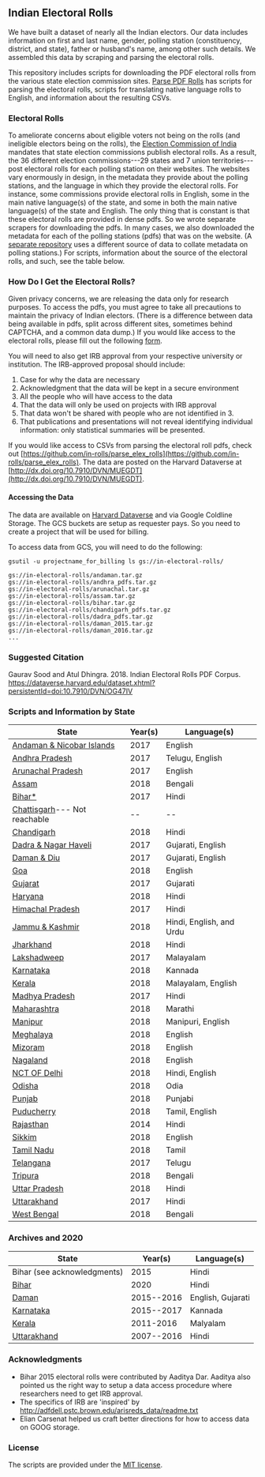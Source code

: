 ## Indian Electoral Rolls

We have built a dataset of nearly all the Indian electors. Our data includes information on first and last name, gender, polling station (constituency, district, and state), father or husband's name, among other such details. We assembled this data by scraping and parsing the electoral rolls.

This repository includes scripts for downloading  the PDF electoral rolls from the various state election commission sites. [Parse PDF Rolls](https://github.com/in-rolls/parse_elex_rolls) has scripts for parsing the electoral rolls, scripts for translating native language rolls to English, and information about the resulting CSVs.

### Electoral Rolls

To ameliorate concerns about eligible voters not being on the rolls (and ineligible electors being on the rolls), the [Election Commission of India](http://eci.nic.in/eci/eci.html) mandates that state election commissions publish electoral rolls. As a result, the 36 different election commissions---29 states and 7 union territories---post electoral rolls for each polling station on their websites. The websites vary enormously in design, in the metadata they provide about the polling stations, and the language in which they provide the electoral rolls. For instance, some commissions provide electoral rolls in English, some in the main native language(s) of the state, and some in both the main native language(s) of the state and English. The only thing that is constant is that these electoral rolls are provided in dense pdfs. So we wrote separate scrapers for downloading the pdfs. In many cases, we also downloaded the metadata for each of the polling stations (pdfs) that was on the website. (A [separate repository](https://github.com/in-rolls/poll-station-metadata) uses a different source of data to collate metadata on polling stations.) For scripts, information about the source of the electoral rolls, and such, see the table below. 

### How Do I Get the Electoral Rolls?

Given privacy concerns, we are releasing the data only for research purposes. To access the pdfs, you must agree to take all precautions to maintain the privacy of Indian electors. (There is a difference between data being available in pdfs, split across different sites, sometimes behind CAPTCHA, and a common data dump.) If you would like access to the electoral rolls, please fill out the following [form](https://goo.gl/forms/03YnSiQFpOig4H7H3). 

You will need to also get IRB approval from your respective university or institution. The IRB-approved proposal should include:

1. Case for why the data are necessary
2. Acknowledgment that the data will be kept in a secure environment
3. All the people who will have access to the data
4. That the data will only be used on projects with IRB approval 
5. That data won't be shared with people who are not identified in 3.
6. That publications and presentations will not reveal identifying individual information: only statistical summaries will be presented. 

If you would like access to CSVs from parsing the electoral roll pdfs, check out [https://github.com/in-rolls/parse_elex_rolls](https://github.com/in-rolls/parse_elex_rolls). The data are posted on the Harvard Dataverse at [http://dx.doi.org/10.7910/DVN/MUEGDT](http://dx.doi.org/10.7910/DVN/MUEGDT).

#### Accessing the Data

The data are available on [Harvard Dataverse](https://dataverse.harvard.edu/dataset.xhtml?persistentId=doi:10.7910/DVN/OG47IV) and via Google Coldline Storage. The GCS buckets are setup as requester pays. So you need to create a project that will be used for billing.

To access data from GCS, you will need to do the following:

```
gsutil -u projectname_for_billing ls gs://in-electoral-rolls/
```

```
gs://in-electoral-rolls/andaman.tar.gz
gs://in-electoral-rolls/andhra_pdfs.tar.gz
gs://in-electoral-rolls/arunachal.tar.gz
gs://in-electoral-rolls/assam.tar.gz
gs://in-electoral-rolls/bihar.tar.gz
gs://in-electoral-rolls/chandigarh_pdfs.tar.gz
gs://in-electoral-rolls/dadra_pdfs.tar.gz
gs://in-electoral-rolls/daman_2015.tar.gz
gs://in-electoral-rolls/daman_2016.tar.gz
...
```

### Suggested Citation

Gaurav Sood and Atul Dhingra. 2018. Indian Electoral Rolls PDF Corpus. https://dataverse.harvard.edu/dataset.xhtml?persistentId=doi:10.7910/DVN/OG47IV

### Scripts and Information by State

| State                                    | Year(s) | Language(s)              |
| ---------------------------------------- | ------- | ------------------------ |
| [Andaman & Nicobar Islands](andaman/)    | 2017    | English                  |
| [Andhra Pradesh](andhra/)                | 2017    | Telugu, English          |
| [Arunachal Pradesh](arunachal/)          | 2017    | English                  |
| [Assam](assam/)                          | 2018    | Bengali                  |
| [Bihar*](bihar/)                         | 2017    | Hindi                    |
| [Chattisgarh](chattisgarh/)--- Not reachable | --      | --                       |
| [Chandigarh](chandigarh/)                | 2018    | Hindi                    |
| [Dadra & Nagar Haveli](dadra/)           | 2017    | Gujarati, English        |
| [Daman & Diu](daman/)                    | 2017    | Gujarati, English        |
| [Goa](goa/)                              | 2018    | English                  |
| [Gujarat](gujarat/)                      | 2017    | Gujarati                 |
| [Haryana](haryana/)                      | 2018    | Hindi                    |
| [Himachal Pradesh](himachal/)            | 2017    | Hindi                    |
| [Jammu & Kashmir](jammu_kashmir/)        | 2018    | Hindi, English, and Urdu |
| [Jharkhand](jharkhand/)                  | 2018    | Hindi                    |
| [Lakshadweep](lakshadweep/)              | 2017    | Malayalam                |
| [Karnataka](karnatka/)                   | 2018    | Kannada                  |
| [Kerala](kerala/)                        | 2018    | Malayalam, English       |
| [Madhya Pradesh](mp/)                    | 2017    | Hindi                    |
| [Maharashtra](maharashtra/)              | 2018    | Marathi                  |
| [Manipur](manipur/)                      | 2018    | Manipuri, English        |
| [Meghalaya](meghalaya/)                  | 2018    | English                  |
| [Mizoram](mizoram/)                      | 2018    | English                  |
| [Nagaland](nagaland/)                    | 2018    | English                  |
| [NCT OF Delhi](delhi/)                   | 2018    | Hindi, English           |
| [Odisha](odisha/)                        | 2018    | Odia                     |
| [Punjab](punjab/)                        | 2018    | Punjabi                  |
| [Puducherry](puducherry/)                | 2018    | Tamil, English           |
| [Rajasthan](rajasthan/)                  | 2014    | Hindi                    |
| [Sikkim](sikkim/)                        | 2018    | English                  |
| [Tamil Nadu](tn/)                        | 2018    | Tamil                    |
| [Telangana](telangana/)                  | 2017    | Telugu                   |
| [Tripura](tripura/)                      | 2018    | Bengali                  |
| [Uttar Pradesh](up/)                     | 2018    | Hindi                    |
| [Uttarakhand](uttarakhand/)              | 2017    | Hindi                    |
| [West Bengal](west_bengal/)                       | 2018    | Bengali                   |


### Archives and 2020

| State                                | Year(s)    | Language(s)       |
| ------------------------------------ | ---------- | ----------------- |
| Bihar (see acknowledgments)          | 2015       | Hindi             |
| [Bihar](https://github.com/in-rolls/bihar-2020-electoral-rolls)                            | 2020       | Hindi             |
| [Daman](daman_archives/)             | 2015--2016 | English, Gujarati |
| [Karnataka](karnataka/)              | 2015--2017 | Kannada           |
| [Kerala](kerala_archives/)           | 2011-2016  | Malyalam          |
| [Uttarakhand](uttarakhand_archives/) | 2007--2016 | Hindi             |

### Acknowledgments

* Bihar 2015 electoral rolls were contributed by Aaditya Dar. Aaditya also pointed us the right way to setup a data access procedure where researchers need to get IRB approval.
* The specifics of IRB are 'inspired' by http://adfdell.pstc.brown.edu/arisreds_data/readme.txt   
* Elian Carsenat helped us craft better directions for how to access data on GOOG storage. 

### License

The scripts are provided under the [MIT license](https://opensource.org/licenses/MIT). 
